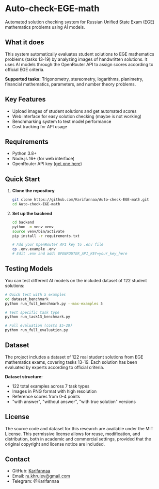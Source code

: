 # Auto-check-EGE-math

Automated solution checking system for Russian Unified State Exam (EGE) mathematics problems using AI models.

## What it does

This system automatically evaluates student solutions to EGE mathematics problems (tasks 13-19) by analyzing images of handwritten solutions. It uses AI models through the OpenRouter API to assign scores according to official EGE criteria.

**Supported tasks:** Trigonometry, stereometry, logarithms, planimetry, financial mathematics, parameters, and number theory problems.

## Key Features

- Upload images of student solutions and get automated scores
- Web interface for easy solution checking (maybe is not working)
- Benchmarking system to test model performance
- Cost tracking for API usage

## Requirements

- Python 3.8+
- Node.js 16+ (for web interface)
- OpenRouter API key ([get one here](https://openrouter.ai))

## Quick Start

1. **Clone the repository**
   ```bash
   git clone https://github.com/Karifannaa/Auto-check-EGE-math.git
   cd Auto-check-EGE-math
   ```

2. **Set up the backend**
   ```bash
   cd backend
   python -m venv venv
   source venv/bin/activate  
   pip install -r requirements.txt

   # Add your OpenRouter API key to .env file
   cp .env.example .env
   # Edit .env and add: OPENROUTER_API_KEY=your_key_here
   ```

## Testing Models

You can test different AI models on the included dataset of 122 student solutions:

```bash
# Quick test with 5 examples
cd dataset_benchmark
python run_full_benchmark.py --max-examples 5

# Test specific task type
python run_task13_benchmark.py

# Full evaluation (costs $5-20)
python run_full_evaluation.py
```

## Dataset

The project includes a dataset of 122 real student solutions from EGE mathematics exams, covering tasks 13-19. Each solution has been evaluated by experts according to official criteria.

**Dataset structure:**
- 122 total examples across 7 task types
- Images in PNG format with high resolution
- Reference scores from 0-4 points
- "with answer", "without answer", "with true solution" versions

## License

The source code and dataset for this research are available under the MIT License. This permissive license allows for reuse, modification, and distribution, both in academic and commercial settings, provided that the original copyright and license notice are included.

## Contact

- GitHub: [Karifannaa](https://github.com/Karifannaa)
- Email: ra.khrulev@gmail.com
- Telegram: @Karifannaa